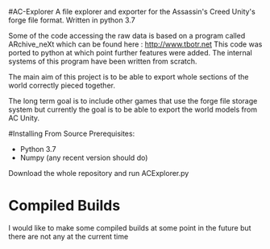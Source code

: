 #AC-Explorer
A file explorer and exporter for the Assassin's Creed Unity's forge file format. Written in python 3.7

Some of the code accessing the raw data is based on a program called ARchive_neXt which can be found here : http://www.tbotr.net
This code was ported to python at which point further features were added. The internal systems of this program have been written from scratch.

The main aim of this project is to be able to export whole sections of the world correctly pieced together.

The long term goal is to include other games that use the forge file storage system but currently the goal is to be able to export the world models from AC Unity.

#Installing From Source
Prerequisites:
- Python 3.7
- Numpy (any recent version should do)

Download the whole repository and run ACExplorer.py

# Compiled Builds
I would like to make some compiled builds at some point in the future but there are not any at the current time